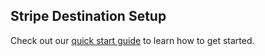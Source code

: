 ## Stripe Destination Setup 

Check out our [quick start guide](https://docs.buildable.dev/) to learn how to get started.